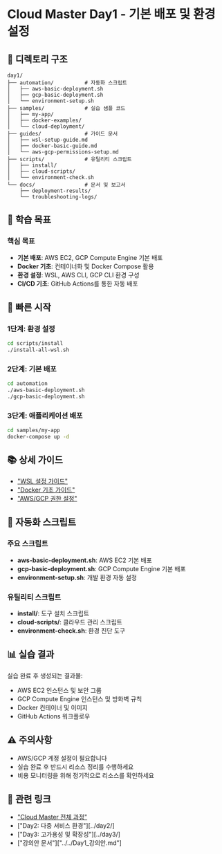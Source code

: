 # Cloud Master Day1 - 기본 배포 및 환경 설정

## 📁 디렉토리 구조

```
day1/
├── automation/          # 자동화 스크립트
│   ├── aws-basic-deployment.sh
│   ├── gcp-basic-deployment.sh
│   └── environment-setup.sh
├── samples/             # 실습 샘플 코드
│   ├── my-app/
│   ├── docker-examples/
│   └── cloud-deployment/
├── guides/              # 가이드 문서
│   ├── wsl-setup-guide.md
│   ├── docker-basic-guide.md
│   └── aws-gcp-permissions-setup.md
├── scripts/             # 유틸리티 스크립트
│   ├── install/
│   ├── cloud-scripts/
│   └── environment-check.sh
└── docs/                # 문서 및 보고서
    ├── deployment-results/
    └── troubleshooting-logs/
```

## 🎯 학습 목표

### 핵심 목표
- **기본 배포**: AWS EC2, GCP Compute Engine 기본 배포
- **Docker 기초**: 컨테이너화 및 Docker Compose 활용
- **환경 설정**: WSL, AWS CLI, GCP CLI 환경 구성
- **CI/CD 기초**: GitHub Actions를 통한 자동 배포

## 🚀 빠른 시작

### 1단계: 환경 설정
```bash
cd scripts/install
./install-all-wsl.sh
```

### 2단계: 기본 배포
```bash
cd automation
./aws-basic-deployment.sh
./gcp-basic-deployment.sh
```

### 3단계: 애플리케이션 배포
```bash
cd samples/my-app
docker-compose up -d
```

## 📚 상세 가이드

- ["WSL 설정 가이드"](guides/wsl-setup-guide.md)
- ["Docker 기초 가이드"](guides/docker-basic-guide.md)
- ["AWS/GCP 권한 설정"](guides/aws-gcp-permissions-setup.md)

## 🔧 자동화 스크립트

### 주요 스크립트
- **aws-basic-deployment.sh**: AWS EC2 기본 배포
- **gcp-basic-deployment.sh**: GCP Compute Engine 기본 배포
- **environment-setup.sh**: 개발 환경 자동 설정

### 유틸리티 스크립트
- **install/**: 도구 설치 스크립트
- **cloud-scripts/**: 클라우드 관리 스크립트
- **environment-check.sh**: 환경 진단 도구

## 📊 실습 결과

실습 완료 후 생성되는 결과물:
- AWS EC2 인스턴스 및 보안 그룹
- GCP Compute Engine 인스턴스 및 방화벽 규칙
- Docker 컨테이너 및 이미지
- GitHub Actions 워크플로우

## ⚠️ 주의사항

- AWS/GCP 계정 설정이 필요합니다
- 실습 완료 후 반드시 리소스 정리를 수행하세요
- 비용 모니터링을 위해 정기적으로 리소스를 확인하세요

## 🔗 관련 링크

- ["Cloud Master 전체 과정"](../README.md)
- ["Day2: 다중 서비스 환경"][../day2/]
- ["Day3: 고가용성 및 확장성"][../day3/]
- ["강의안 문서"]["../../Day1_강의안.md"]
